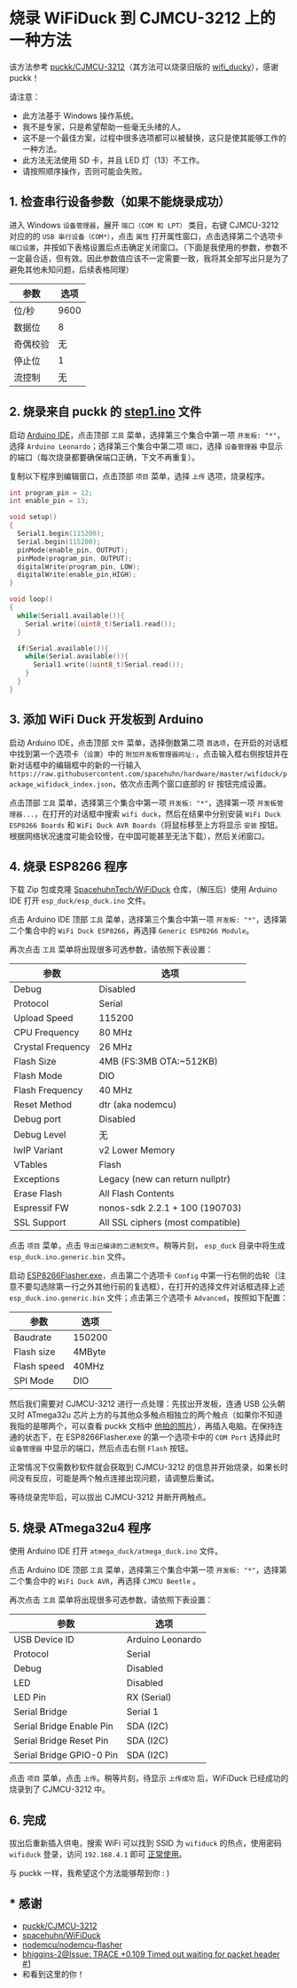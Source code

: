 # 烧录 WiFiDuck 到 CJMCU-3212 上的一种方法

该方法参考 [puckk/CJMCU-3212](https://github.com/puckk/CJMCU-3212)（其方法可以烧录旧版的 [wifi_ducky](https://github.com/spacehuhn/wifi_ducky)），感谢 puckk！

请注意：

* 此方法基于 Windows 操作系统。
* 我不是专家，只是希望帮助一些毫无头绪的人。
* 这不是一个最佳方案，过程中很多选项都可以被替换，这只是使其能够工作的一种方法。
* 此方法无法使用 SD 卡，并且 LED 灯（13）不工作。
* 请按照顺序操作，否则可能会失败。

## 1. 检查串行设备参数（如果不能烧录成功）

进入 Windows `设备管理器`，展开 `端口（COM 和 LPT）` 类目，右键 CJMCU-3212 对应的的 `USB 串行设备（COM*）`，点击 `属性` 打开属性窗口，点击选择第二个选项卡 `端口设置`，并按如下表格设置后点击确定关闭窗口。（下面是我使用的参数，参数不一定最合适，但有效。因此参数值应该不一定需要一致，我将其全部写出只是为了避免其他未知问题，后续表格同理）

| 参数     | 选项 |
| -------- | ---- |
| 位/秒    | 9600 |
| 数据位   | 8    |
| 奇偶校验 | 无   |
| 停止位   | 1    |
| 流控制   | 无   |

## 2. 烧录来自 puckk 的 [step1.ino](https://github.com/puckk/CJMCU-3212/blob/master/step1.ino) 文件

启动 [Arduino IDE](https://www.arduino.cc/en/main/software)，点击顶部 `工具` 菜单，选择第三个集合中第一项 `开发板: "*"`，选择 `Arduino Leonardo`；选择第三个集合中第二项 `端口`，选择 `设备管理器` 中显示的端口（每次烧录都要确保端口正确，下文不再重复）。

复制以下程序到编辑窗口，点击顶部 `项目` 菜单，选择 `上传` 选项，烧录程序。

```c++
int program_pin = 12;
int enable_pin = 13;

void setup()
{
  Serial1.begin(115200);
  Serial.begin(115200);
  pinMode(enable_pin, OUTPUT);
  pinMode(program_pin, OUTPUT);
  digitalWrite(program_pin, LOW);
  digitalWrite(enable_pin,HIGH);
}

void loop()
{
  while(Serial1.available()){
    Serial.write((uint8_t)Serial1.read());
  }

  if(Serial.available()){
    while(Serial.available()){
      Serial1.write((uint8_t)Serial.read());
    }
  }
}
```

## 3. 添加 WiFi Duck 开发板到 Arduino

启动 Arduino IDE，点击顶部 `文件` 菜单，选择倒数第二项 `首选项`，在开启的对话框中找到第一个选项卡（`设置`）中的 `附加开发板管理器网址:`，点击输入框右侧按钮并在新对话框中的编辑框中的新的一行输入 `https://raw.githubusercontent.com/spacehuhn/hardware/master/wifiduck/package_wifiduck_index.json`，依次点击两个窗口底部的 `好` 按钮完成设置。

点击顶部 `工具` 菜单，选择第三个集合中第一项 `开发板: "*"`，选择第一项 `开发板管理器...`，在打开的对话框中搜索 `wifi duck`，然后在结果中分别安装 `WiFi Duck ESP8266 Boards` 和 `WiFi Duck AVR Boards`（将鼠标移至上方将显示 `安装` 按钮。根据网络状况速度可能会较慢，在中国可能甚至无法下载），然后关闭窗口。

## 4. 烧录 ESP8266 程序

下载 Zip 包或克隆 [SpacehuhnTech/WiFiDuck](https://github.com/SpacehuhnTech/WiFiDuck) 仓库，（解压后）使用 Arduino IDE 打开 `esp_duck/esp_duck.ino` 文件。

点击 Arduino IDE 顶部 `工具` 菜单，选择第三个集合中第一项 `开发板: "*"`，选择第二个集合中的 `WiFi Duck ESP8266`，再选择 `Generic ESP8266 Module`。

再次点击 `工具` 菜单将出现很多可选参数，请依照下表设置：

| 参数              | 选项                              |
| ----------------- | --------------------------------- |
| Debug             | Disabled                          |
| Protocol          | Serial                            |
| Upload Speed      | 115200                            |
| CPU Frequency     | 80 MHz                            |
| Crystal Frequency | 26 MHz                            |
| Flash Size        | 4MB (FS:3MB OTA:~512KB)           |
| Flash Mode        | DIO                               |
| Flash Frequency   | 40 MHz                            |
| Reset Method      | dtr (aka nodemcu)                 |
| Debug port        | Disabled                          |
| Debug Level       | 无                                |
| lwIP Variant      | v2 Lower Memory                   |
| VTables           | Flash                             |
| Exceptions        | Legacy (new can return nullptr)   |
| Erase Flash       | All Flash Contents                |
| Espressif FW      | nonos-sdk 2.2.1 + 100 (190703)    |
| SSL Support       | All SSL ciphers (most compatible) |

点击 `项目` 菜单，点击 `导出已编译的二进制文件`。稍等片刻， `esp_duck`  目录中将生成 `esp_duck.ino.generic.bin` 文件。

启动 [ESP8266Flasher.exe](https://github.com/nodemcu/nodemcu-flasher/blob/master/Win32/Release/ESP8266Flasher.exe)，点击第二个选项卡 `Config` 中第一行右侧的齿轮（注意不要勾选除第一行之外其他行前的复选框），在打开的选择文件对话框选择上述 `esp_duck.ino.generic.bin` 文件；点击第三个选项卡 `Advanced`，按照如下配置：

| 参数        | 选项   |
| ----------- | ------ |
| Baudrate    | 150200 |
| Flash size  | 4MByte |
| Flash speed | 40MHz  |
| SPI Mode    | DIO    |

然后我们需要对 CJMCU-3212 进行一点处理：先拔出开发板，连通 USB 公头朝又时 ATmega32u 芯片上方的与其他众多触点相独立的两个触点（如果你不知道我指的是哪两个，可以查看 puckk 文档中 [他拍的照片](https://github.com/puckk/CJMCU-3212/blob/master/README.md#2-upload-the-sketch-on-the-esp)），再插入电脑。在保持连通的状态下，在 ESP8266Flasher.exe 的第一个选项卡中的 `COM Port` 选择此时 `设备管理器` 中显示的端口，然后点击右侧 `Flash` 按钮。

正常情况下仅需数秒软件就会获取到 CJMCU-3212 的信息并开始烧录，如果长时间没有反应，可能是两个触点连接出现问题，请调整后重试。

等待烧录完毕后，可以拔出 CJMCU-3212 并断开两触点。

## 5. 烧录 ATmega32u4 程序

使用 Arduino IDE 打开 `atmega_duck/atmega_duck.ino` 文件。

点击 Arduino IDE 顶部 `工具` 菜单，选择第三个集合中第一项 `开发板: "*"`，选择第二个集合中的 `WiFi Duck AVR`，再选择 `CJMCU Beetle` 。

再次点击 `工具` 菜单将出现很多可选参数，请依照下表设置：

| 参数                     | 选项             |
| ------------------------ | ---------------- |
| USB Device ID            | Arduino Leonardo |
| Protocol                 | Serial           |
| Debug                    | Disabled         |
| LED                      | Disabled         |
| LED Pin                  | RX (Serial)      |
| Serial Bridge            | Serial 1         |
| Serial Bridge Enable Pin | SDA (I2C)        |
| Serial Bridge Reset Pin  | SDA (I2C)        |
| Serial Bridge GPIO-0 Pin | SDA (I2C)        |

点击 `项目` 菜单，点击 `上传`。稍等片刻，待显示 `上传成功` 后，WiFiDuck 已经成功的烧录到了 CJMCU-3212 中。

## 6. 完成

拔出后重新插入供电，搜索 WiFi 可以找到 SSID 为 `wifiduck` 的热点，使用密码 `wifiduck` 登录，访问 `192.168.4.1` 即可 [正常使用](https://github.com/SpacehuhnTech/WiFiDuck#usage)。

与 puckk 一样，我希望这个方法能够帮到你 : )

## * 感谢

* [puckk/CJMCU-3212](https://github.com/puckk/CJMCU-3212)
* [spacehuhn/WiFiDuck](https://github.com/SpacehuhnTech/WiFiDuck)
* [nodemcu/nodemcu-flasher](https://github.com/nodemcu/nodemcu-flasher)
* [bhiggins-2@Issue: TRACE +0.109 Timed out waiting for packet header #1](https://github.com/puckk/CJMCU-3212/issues/1#issuecomment-411513077)
* 和看到这里的你！

